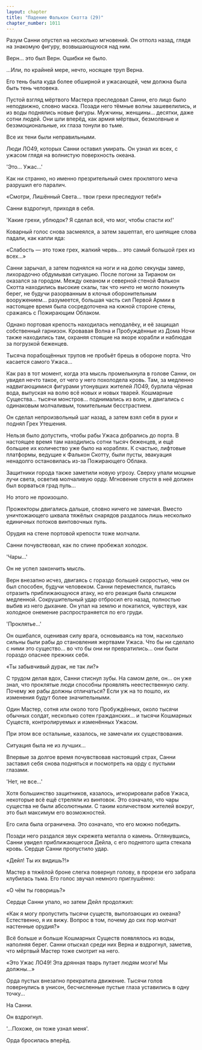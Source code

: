 ```yaml
---
layout: chapter
title: "Падение Фалькон Скотта (29)"
chapter_number: 1011
---
```


Разум Санни опустел на несколько мгновений. Он отполз назад, глядя на знакомую фигуру, возвышающуюся над ним.

Верн... это был Верн. Ошибки не было.

...Или, по крайней мере, нечто, носящее труп Верна.

Его тень была куда более обширной и ужасающей, чем должна была быть тень человека.

Пустой взгляд мёртвого Мастера преследовал Санни, его лицо было неподвижно, словно маска. Позади него тёмные волны зашевелились, и из воды поднялись новые фигуры. Мужчины, женщины... десятки, даже сотни людей. Они шли вперёд, как армия мёртвых, безмолвные и безэмоциональные, их глаза тонули во тьме.

Все их тени были неправильными.

Люди ЛО49, которых Санни оставил умирать. Он узнал их всех, с ужасом глядя на волнистую поверхность океана.

'Это... Ужас...'

Как ни странно, но именно презрительный смех проклятого меча разрушил его паралич.

«Смотри, Лишённый Света... твои грехи преследуют тебя!»

Санни вздрогнул, приходя в себя.

'Какие грехи, ублюдок? Я сделал всё, что мог, чтобы спасти их!'

Коварный голос снова засмеялся, а затем зашептал, его шипящие слова падали, как капли яда:

«Слабость — это тоже грех, жалкий червь... это самый большой грех из всех...»

Санни зарычал, а затем поднялся на ноги и на долю секунды замер, лихорадочно обдумывая ситуацию. После погони за Тираном он оказался за городом. Между океаном и северной стеной Фалькон Скотта находились высокие скалы, так что ничто не могло покинуть берег, не будучи разорванным в клочья оборонительным вооружением... разумеется, большая часть сил Первой Армии в настоящее время была сосредоточена на южной стороне стены, сражаясь с Пожирающим Облаком.

Однако портовая крепость находилась неподалёку, и её защищал собственный гарнизон. Кровавая Волна и Пробуждённые из Дома Ночи также находились там, охраняя стоящие на якоре корабли и наблюдая за погрузкой беженцев.

Тысяча порабощённых трупов не пробьёт брешь в обороне порта. Что касается самого Ужаса...

Как раз в тот момент, когда эта мысль промелькнула в голове Санни, он увидел нечто такое, от чего у него похолодела кровь. Там, за медленно надвигающимися фигурами утонувших жителей ЛО49, бурлила чёрная вода, выпуская на волю всё новых и новых тварей. Кошмарные Существа... тысячи монстров... поднимались из волн, и двигались с одинаковым молчаливым, томительным бесстрастием.

Он сделал непроизвольный шаг назад, а затем взял себя в руки и поднял Грех Утешения.

Нельзя было допустить, чтобы рабы Ужаса добрались до порта. В настоящее время там находились сотни тысяч беженцев, и ещё большее их количество уже было на кораблях. К счастью, лифтовые платформы, ведущие к Фалькон Скотту, были пусты, эвакуация ненадолго остановилась из-за Пожирающего Облака.

Защитники города также заметили новую угрозу. Сверху упали мощные лучи света, осветив молчаливую орду. Мгновение спустя в неё должен был ворваться град пуль...

Но этого не произошло.

Прожекторы двигались дальше, словно ничего не замечая. Вместо уничтожающего шквала тяжёлых снарядов раздалось лишь несколько единичных потоков винтовочных пуль.

Орудия на стене портовой крепости тоже молчали.

Санни почувствовал, как по спине пробежал холодок.

'Чары...'

Он не успел закончить мысль.

Верн внезапно исчез, двигаясь с гораздо большей скоростью, чем он был способен, будучи человеком. Санни переместился, пытаясь отразить приближающуюся атаку, но его реакция была слишком медленной. Сокрушительный удар отбросил его назад, полностью выбив из него дыхание. Он упал на землю и покатился, чувствуя, как холодное онемение распространяется по его груди.

'Проклятье...'

Он ошибался, оценивая силу врага, основываясь на том, насколько сильны были рабы до становления жертвами Ужаса. Что бы ни сделало с ними это существо... во что бы они ни превратились... они были гораздо опаснее прежних себя.

«Ты забывчивый дурак, не так ли?»

С трудом делая вдох, Санни стиснул зубы. На самом деле, он... он уже знал, что проклятые люди способны проявлять неестественную силу. Почему же рабы должны отличаться? Если уж на то пошло, их изменения будут более значительными.

Один Мастер, сотня или около того Пробуждённых, около тысячи обычных солдат, несколько сотен гражданских... и тысячи Кошмарных Существ, контролируемых и изменённых Ужасом.

При этом все остальные, казалось, не замечали их существования.

Ситуация была не из лучших...

Впервые за долгое время почувствовав настоящий страх, Санни заставил себя снова подняться и посмотреть на орду с пустыми глазами.

'Нет, не все...'

Хотя большинство защитников, казалось, игнорировали рабов Ужаса, некоторые всё ещё стреляли из винтовок. Это означало, что чары существа не были абсолютными. С таким количеством жителей вокруг, это был максимум его возможностей.

Его сила была ограничена. Это означало, что его можно победить.

Позади него раздался звук скрежета металла о камень. Оглянувшись, Санни увидел приближающегося Дейла, с его поднятого щита стекала кровь. Сердце Санни пропустило удар.

«Дейл! Ты их видишь?!»

Мастер в тяжёлой броне слегка повернул голову, в прорези его забрала клубилась тьма. Его голос звучал немного приглушённо:

«О чём ты говоришь?»

Сердце Санни упало, но затем Дейл продолжил:

«Как я могу пропустить тысячи существ, выползающих из океана? Естественно, я их вижу. Вопрос в том, почему до сих пор молчат настенные орудия?»

Всё больше и больше Кошмарных Существ появлялось из воды, наполняя берег. Санни отыскал среди них Верна и вздрогнул, заметив, что мёртвый Мастер тоже смотрит на него.

«Это Ужас ЛО49! Эта дрянная тварь путает людям мозги! Мы должны...»

Орда пустых внезапно прекратила движение. Тысячи голов повернулись в унисон, бесчисленные пустые глаза уставились в одну точку...

На Санни.

Он вздрогнул.

'...Похоже, он тоже узнал меня'.

Орда бросилась вперёд.